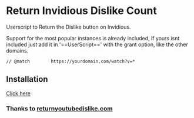 # Return Invidious Dislike Count
Userscript to Return the Dislike button on Invidious.

Support for the most popular instances is already included, if yours isnt included just add it in '==UserScript==' with the grant option, like the other domains.

```
// @match        https://yourdomain.com/watch?v=*
```

## Installation

[Click here](https://github.com/jesperbakhandskemager/Return-Invidious-Dislike-Count/raw/master/return-invidious-dislike.user.js)

### Thanks to [returnyoutubedislike.com](https://returnyoutubedislike.com)
